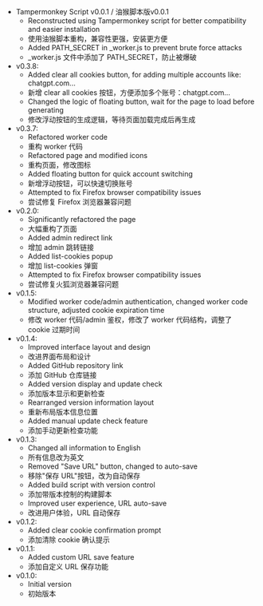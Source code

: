 - Tampermonkey Script v0.0.1 / 油猴脚本版v0.0.1
  - Reconstructed using Tampermonkey script for better compatibility and easier installation
  - 使用油猴脚本重构，兼容性更强，安装更方便
  - Added PATH_SECRET in _worker.js to prevent brute force attacks
  - _worker.js 文件中添加了 PATH_SECRET，防止被爆破
- v0.3.8:
  - Added clear all cookies button, for adding multiple accounts like: chatgpt.com...
  - 新增 clear all cookies 按钮，方便添加多个账号：chatgpt.com...
  - Changed the logic of floating button, wait for the page to load before generating
  - 修改浮动按钮的生成逻辑，等待页面加载完成后再生成
- v0.3.7:
  - Refactored worker code
  - 重构 worker 代码
  - Refactored page and modified icons
  - 重构页面，修改图标
  - Added floating button for quick account switching
  - 新增浮动按钮，可以快速切换账号
  - Attempted to fix Firefox browser compatibility issues
  - 尝试修复 Firefox 浏览器兼容问题
- v0.2.0:
  - Significantly refactored the page
  - 大幅重构了页面
  - Added admin redirect link
  - 增加 admin 跳转链接
  - Added list-cookies popup
  - 增加 list-cookies 弹窗
  - Attempted to fix Firefox browser compatibility issues
  - 尝试修复火狐浏览器兼容问题
- v0.1.5:
  - Modified worker code/admin authentication, changed worker code structure, adjusted cookie expiration time
  - 修改 worker 代码/admin 鉴权，修改了 worker 代码结构，调整了 cookie 过期时间
- v0.1.4:
  - Improved interface layout and design
  - 改进界面布局和设计
  - Added GitHub repository link
  - 添加 GitHub 仓库链接
  - Added version display and update check
  - 添加版本显示和更新检查
  - Rearranged version information layout
  - 重新布局版本信息位置
  - Added manual update check feature
  - 添加手动更新检查功能
- v0.1.3:
  - Changed all information to English
  - 所有信息改为英文
  - Removed "Save URL" button, changed to auto-save
  - 移除"保存 URL"按钮，改为自动保存
  - Added build script with version control
  - 添加带版本控制的构建脚本
  - Improved user experience, URL auto-save
  - 改进用户体验，URL 自动保存
- v0.1.2:
  - Added clear cookie confirmation prompt
  - 添加清除 cookie 确认提示
- v0.1.1:
  - Added custom URL save feature
  - 添加自定义 URL 保存功能
- v0.1.0:
  - Initial version
  - 初始版本

